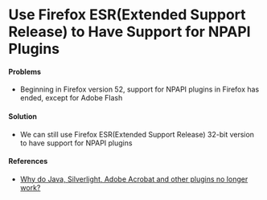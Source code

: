 # Use Firefox ESR(Extended Support Release) to Have Support for NPAPI Plugins

#### Problems
* Beginning in Firefox version 52, support for NPAPI plugins in Firefox has ended, except for Adobe Flash

#### Solution
* We can still use Firefox ESR(Extended Support Release) 32-bit version to have support for NPAPI plugins

#### References
* [Why do Java, Silverlight, Adobe Acrobat and other plugins no longer work?](https://support.mozilla.org/t5/Problems-with-add-ons-plugins-or/Why-do-Java-Silverlight-Adobe-Acrobat-and-other-plugins-no/ta-p/31069)
